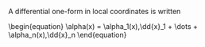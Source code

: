 A differential one-form in local coordinates is written

\begin{equation}
\alpha(x) = \alpha_1(x)\,\dd{x}_1 + \dots + \alpha_n(x)\,\dd{x}_n
\end{equation}